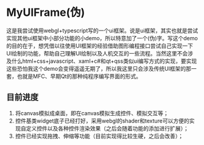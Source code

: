 # MyUIFrame(伪)
这是我尝试使用webgl+typescript写的一个ui框架。说是ui框架，其实也就是尝试实现其他ui框架中小部分功能的小demo，所以特意加了一个(伪)字。写这个demo的目的在于，想凭借以往使用UI框架的经验借助图形编程接口尝试自己实现一下UI绘制的功能，帮助自己理解UI绘制以及人机交互的一些流程。当然这里不会涉及什么html+css+javascript、xaml+c#和qt+qss类似ui编写方式的实现，要实现这些恐怕我这个demo会变得遥遥无期了，所以我这里只会涉及传统UI框架的那一套，也就是MFC、早期Qt的那种纯程序编写界面的形式。
## 目前进度
1. 将canvas模拟成桌面，即在canvas模拟生成控件、模拟交互等；
1. 控件基类widget底子已经打好，采用webgl的shader和texture可以方便的实现自定义控件以及各种控件渲染效果（之后会随着功能的添加进行扩展）；
2. 控件已经实现拖拽、伸缩等功能（目前实现得比较生硬，之后会改善）；
